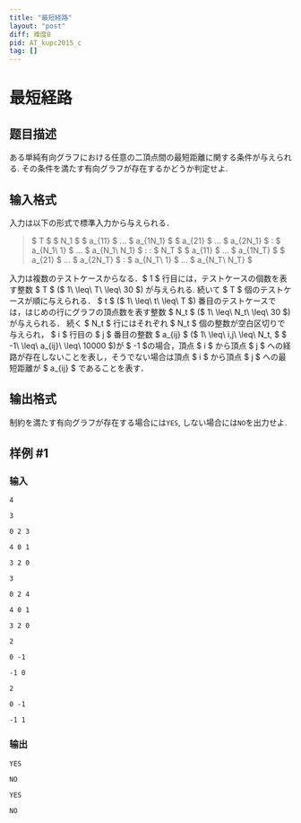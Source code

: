 ```yaml
---
title: "最短経路"
layout: "post"
diff: 难度0
pid: AT_kupc2015_c
tag: []
---
```


# 最短経路

## 题目描述

[problemUrl]: https://atcoder.jp/contests/kupc2015/tasks/kupc2015_c

 ある単純有向グラフにおける任意の二頂点間の最短距離に関する条件が与えられる. その条件を満たす有向グラフが存在するかどうか判定せよ.

## 输入格式

入力は以下の形式で標準入力から与えられる．

> $ T $ $ N_1 $ $ a_{11} $ ... $ a_{1N_1} $ $ a_{21} $ ... $ a_{2N_1} $ : $ a_{N_1\ 1} $ ... $ a_{N_1\ N_1} $ : : $ N_T $ $ a_{11} $ ... $ a_{1N_T} $ $ a_{21} $ ... $ a_{2N_T} $ : $ a_{N_T\ 1} $ ... $ a_{N_T\ N_T} $

 入力は複数のテストケースからなる．$ 1 $ 行目には，テストケースの個数を表す整数 $ T $ ($ 1\ \leq\ T\ \leq\ 30 $) が与えられる. 続いて $ T $ 個のテストケースが順に与えられる． $ t $ ($ 1\ \leq\ t\ \leq\ T $) 番目のテストケースでは，はじめの行にグラフの頂点数を表す整数 $ N_t $ ($ 1\ \leq\ N_t\ \leq\ 30 $)が与えられる． 続く $ N_t $ 行にはそれぞれ $ N_t $ 個の整数が空白区切りで与えられ， $ i $ 行目の $ j $ 番目の整数 $ a_{ij} $ ($ 1\ \leq\ i,j\ \leq\ N_t, $ $ -1\ \leq\ a_{ij}\ \leq\ 10000 $)が $ -1 $の場合，頂点 $ i $ から頂点 $ j $ への経路が存在しないことを表し，そうでない場合は頂点 $ i $ から頂点 $ j $ への最短距離が $ a_{ij} $ であることを表す．

## 输出格式

 制約を満たす有向グラフが存在する場合には`YES`, しない場合には`NO`を出力せよ.

## 样例 #1

### 输入

```
4
3
0 2 3
4 0 1
3 2 0
3
0 2 4
4 0 1
3 2 0
2
0 -1
-1 0
2
0 -1
-1 1
```

### 输出

```
YES
NO
YES
NO
```


